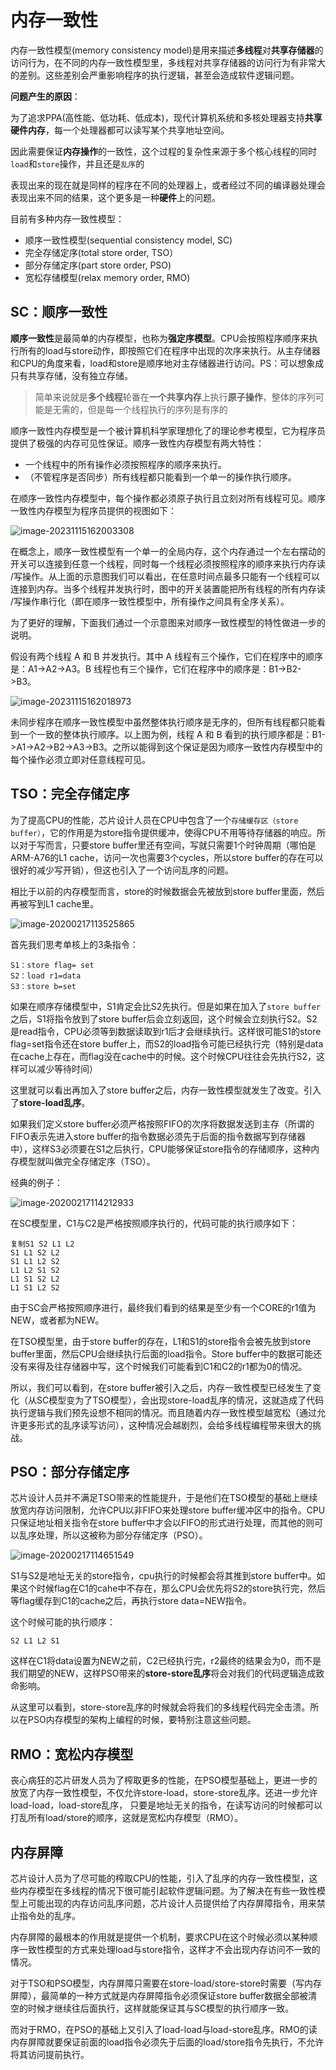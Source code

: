 # 内存一致性

内存一致性模型(memory consistency model)是用来描述**多线程**对**共享存储器**的访问行为，在不同的内存一致性模型里，多线程对共享存储器的访问行为有非常大的差别。这些差别会严重影响程序的执行逻辑，甚至会造成软件逻辑问题。

**问题产生的原因**：

为了追求PPA(高性能、低功耗、低成本)，现代计算机系统和多核处理器支持**共享硬件内存**，每一个处理器都可以读写某个共享地址空间。

因此需要保证**内存操作**的一致性，这个过程的复杂性来源于多个核心线程的同时`load`和`store`操作，并且还是`乱序`的



表现出来的现在就是同样的程序在不同的处理器上，或者经过不同的编译器处理会表现出来不同的结果，这个更多是一种**硬件**上的问题。

目前有多种内存一致性模型：

- 顺序一致性模型(sequential consistency model, SC)
- 完全存储定序(total store order, TSO）
- 部分存储定序(part store order, PSO)
- 宽松存储模型(relax memory order, RMO)

## SC：顺序一致性

**顺序一致性**是最简单的内存模型，也称为**强定序模型**。CPU会按照程序顺序来执行所有的load与store动作，即按照它们在程序中出现的次序来执行。从主存储器和CPU的角度来看，load和store是顺序地对主存储器进行访问。PS：可以想象成只有共享存储，没有独立存储。

> 简单来说就是**多个线程**轮番在**一个共享内存**上执行**原子操作**，整体的序列可能是无需的，但是每一个线程执行的序列是有序的

顺序一致性内存模型是一个被计算机科学家理想化了的理论参考模型，它为程序员提供了极强的内存可见性保证。顺序一致性内存模型有两大特性：

- 一个线程中的所有操作必须按照程序的顺序来执行。
- （不管程序是否同步）所有线程都只能看到一个单一的操作执行顺序。

在顺序一致性内存模型中，每个操作都必须原子执行且立刻对所有线程可见。顺序一致性内存模型为程序员提供的视图如下：

![image-20231115162003308](http://img.liuxinpeng.cn/image-20231115162003308.png)

在概念上，顺序一致性模型有一个单一的全局内存，这个内存通过一个左右摆动的开关可以连接到任意一个线程，同时每一个线程必须按照程序的顺序来执行内存读 /写操作。从上面的示意图我们可以看出，在任意时间点最多只能有一个线程可以 连接到内存。当多个线程并发执行时，图中的开关装置能把所有线程的所有内存读 /写操作串行化（即在顺序一致性模型中，所有操作之间具有全序关系）。

为了更好的理解，下面我们通过一个示意图来对顺序一致性模型的特性做进一步的说明。

假设有两个线程 A 和 B 并发执行。其中 A 线程有三个操作，它们在程序中的顺序是：A1->A2->A3。B 线程也有三个操作，它们在程序中的顺序是：B1->B2- >B3。

![image-20231115162018973](http://img.liuxinpeng.cn/image-20231115162018973.png)

未同步程序在顺序一致性模型中虽然整体执行顺序是无序的，但所有线程都只能看到一个一致的整体执行顺序。以上图为例，线程 A 和 B 看到的执行顺序都是：B1- >A1->A2->B2->A3->B3。之所以能得到这个保证是因为顺序一致性内存模型中的每个操作必须立即对任意线程可见。

## TSO：完全存储定序

为了提高CPU的性能，芯片设计人员在CPU中包含了一个`存储缓存区（store buffer）`，它的作用是为store指令提供缓冲，使得CPU不用等待存储器的响应。所以对于写而言，只要store buffer里还有空间，写就只需要1个时钟周期（哪怕是ARM-A76的L1 cache，访问一次也需要3个cycles，所以store buffer的存在可以很好的减少写开销），但这也引入了一个访问乱序的问题。

相比于以前的内存模型而言，store的时候数据会先被放到store buffer里面，然后再被写到L1 cache里。

![image-20200217113525865](https://www.liuxinpeng.cn/img/20200217113525865.png)

首先我们思考单核上的3条指令：

```
S1：store flag= set
S2：load r1=data
S3：store b=set
```

如果在顺序存储模型中，S1肯定会比S2先执行。但是如果在加入了`store buffer`之后，S1将指令放到了store buffer后会立刻返回，这个时候会立刻执行S2。S2是read指令，CPU必须等到数据读取到r1后才会继续执行。这样很可能S1的store flag=set指令还在store buffer上，而S2的load指令可能已经执行完（特别是data在cache上存在，而flag没在cache中的时候。这个时候CPU往往会先执行S2，这样可以减少等待时间）

这里就可以看出再加入了store buffer之后，内存一致性模型就发生了改变。引入了**store-load乱序**。

如果我们定义store buffer必须严格按照FIFO的次序将数据发送到主存（所谓的FIFO表示先进入store buffer的指令数据必须先于后面的指令数据写到存储器中），这样S3必须要在S1之后执行，CPU能够保证store指令的存储顺序，这种内存模型就叫做完全存储定序（TSO）。

经典的例子：

![image-20200217114212933](http://img.liuxinpeng.cn/image-20200217114212933.png)

在SC模型里，C1与C2是严格按照顺序执行的，代码可能的执行顺序如下：

```
复制S1 S2 L1 L2
S1 L1 S2 L2
S1 L1 L2 S2
L1 L2 S1 S2
L1 S1 S2 L2
L1 S1 L2 S2
```

由于SC会严格按照顺序进行，最终我们看到的结果是至少有一个CORE的r1值为NEW，或者都为NEW。

在TSO模型里，由于store buffer的存在，L1和S1的store指令会被先放到store buffer里面，然后CPU会继续执行后面的load指令。Store buffer中的数据可能还没有来得及往存储器中写，这个时候我们可能看到C1和C2的r1都为0的情况。

所以，我们可以看到，在store buffer被引入之后，内存一致性模型已经发生了变化（从SC模型变为了TSO模型），会出现store-load乱序的情况，这就造成了代码执行逻辑与我们预先设想不相同的情况。而且随着内存一致性模型越宽松（通过允许更多形式的乱序读写访问），这种情况会越剧烈，会给多线程编程带来很大的挑战。

## PSO：部分存储定序

芯片设计人员并不满足TSO带来的性能提升，于是他们在TSO模型的基础上继续放宽内存访问限制，允许CPU以非FIFO来处理store buffer缓冲区中的指令。CPU只保证地址相关指令在store buffer中才会以FIFO的形式进行处理，而其他的则可以乱序处理，所以这被称为部分存储定序（PSO）。

![image-20200217114651549](http://img.liuxinpeng.cn/image-20200217114651549.png)

S1与S2是地址无关的store指令，cpu执行的时候都会将其推到store buffer中。如果这个时候flag在C1的cahe中不存在，那么CPU会优先将S2的store执行完，然后等flag缓存到C1的cache之后，再执行store data=NEW指令。

这个时候可能的执行顺序：

```
S2 L1 L2 S1
```

这样在C1将data设置为NEW之前，C2已经执行完，r2最终的结果会为0，而不是我们期望的NEW，这样PSO带来的**store-store乱序**将会对我们的代码逻辑造成致命影响。

从这里可以看到，store-store乱序的时候就会将我们的多线程代码完全击溃。所以在PSO内存模型的架构上编程的时候，要特别注意这些问题。

## RMO：宽松内存模型

丧心病狂的芯片研发人员为了榨取更多的性能，在PSO模型基础上，更进一步的放宽了内存一致性模型，不仅允许store-load，store-store乱序。还进一步允许load-load，load-store乱序， 只要是地址无关的指令，在读写访问的时候都可以打乱所有load/store的顺序，这就是宽松内存模型（RMO）。

## 内存屏障

芯片设计人员为了尽可能的榨取CPU的性能，引入了乱序的内存一致性模型，这些内存模型在多线程的情况下很可能引起软件逻辑问题。为了解决在有些一致性模型上可能出现的内存访问乱序问题，芯片设计人员提供给了内存屏障指令，用来禁止指令处的乱序。

内存屏障的最根本的作用就是提供一个机制，要求CPU在这个时候必须以某种顺序一致性模型的方式来处理load与store指令，这样才不会出现内存访问不一致的情况。

对于TSO和PSO模型，内存屏障只需要在store-load/store-store时需要（写内存屏障），最简单的一种方式就是内存屏障指令必须保证store buffer数据全部被清空的时候才继续往后面执行，这样就能保证其与SC模型的执行顺序一致。

而对于RMO，在PSO的基础上又引入了load-load与load-store乱序。RMO的读内存屏障就要保证前面的load指令必须先于后面的load/store指令先执行，不允许将其访问提前执行。
